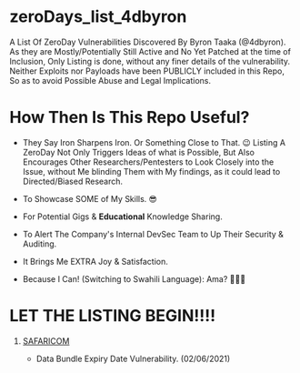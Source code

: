 # zeroDays_list_4dbyron
A List Of ZeroDay Vulnerabilities Discovered By Byron Taaka (@4dbyron).
As they are Mostly/Potentially Still Active and No Yet Patched at the time of Inclusion,
Only Listing is done, without any finer details of the vulnerability.
Neither Exploits nor Payloads have been PUBLICLY included in this Repo,
So as to avoid Possible Abuse and Legal Implications.

# How Then Is This Repo Useful?
- They Say Iron Sharpens Iron. Or Something Close to That. 😉
Listing A ZeroDay Not Only Triggers Ideas of what is Possible,
But Also Encourages Other Researchers/Pentesters to Look Closely into the Issue,
without Me blinding Them with My findings, as it could lead to Directed/Biased Research.

- To Showcase SOME of My Skills. 😎

- For Potential Gigs & **Educational** Knowledge Sharing.

- To Alert The Company's Internal DevSec Team to Up Their Security & Auditing.

- It Brings Me EXTRA Joy & Satisfaction.

- Because I Can! (Switching to Swahili Language): Ama? 🤷🏽‍♂️

# LET THE LISTING BEGIN!!!!

1. [SAFARICOM](https://github.com/4dbyron/zeroDays_list_4dbyron/blob/main/safaricom_isp.md)

    - Data Bundle Expiry Date Vulnerability. (02/06/2021)
    
